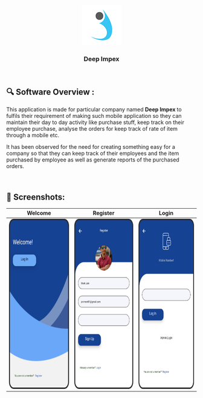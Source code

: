 <p align="center">
  <img src="https://github.com/arinmodi/Deep-Impex/blob/master/assets/Logo.png">
</p>

<h3 align="center">
  <b> Deep Impex </b>
</h3>

<br>

## :mag: Software Overview : <br>

<p> 

This application is made for particular company named <b> Deep Impex </b> to fulfils their requirement of making such mobile application so they can maintain their day to day activity like purchase stuff, keep track on their employee purchase, analyse the orders for keep track of rate of item through a mobile etc. 
 
It has been observed for the need for creating something easy for a    company so that they can keep track of their employees and the item purchased by employee as well as generate reports of the purchased orders. 



</p>

<br>

## :camera_flash: Screenshots:

Welcome               |  Register               | Login              
:-------------------------:|:-------------------------:|:-------------------------:
|<img src="https://github.com/arinmodi/Deep-Impex/blob/master/assets/welcome.png" height = 450/>|<img src="https://github.com/arinmodi/Deep-Impex/blob/master/assets/Register.png" height = 450/>|<img src="https://github.com/arinmodi/Deep-Impex/blob/master/assets/Login.png" height = 450/>|
